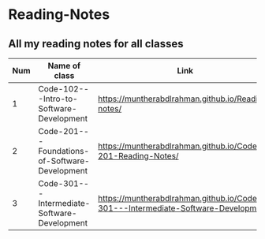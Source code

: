 # Reading-Notes

## All my reading notes for all classes 

Num|Name of class|Link
-|-|-
1|Code-102---Intro-to-Software-Development|https://muntherabdlrahman.github.io/Reading-notes/
2|Code-201---Foundations-of-Software-Development|https://muntherabdlrahman.github.io/Code-201-Reading-Notes/ 
3|Code-301---Intermediate-Software-Development|https://muntherabdlrahman.github.io/Code-301---Intermediate-Software-Development/


